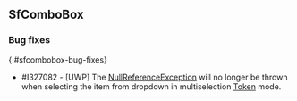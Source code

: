## SfComboBox

### Bug fixes
{:#sfcombobox-bug-fixes}

* \#I327082 - [UWP] The [NullReferenceException](https://docs.microsoft.com/en-us/dotnet/api/system.nullreferenceexception?view=net-5.0) will no longer be thrown when selecting the item from dropdown in multiselection [Token](https://help.syncfusion.com/cr/xamarin/Syncfusion.XForms.ComboBox.SfComboBox.html) mode.

